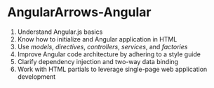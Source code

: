 # AngularArrows-Angular

1. Understand Angular.js basics
2. Know how to initialize and Angular application in HTML
3. Use *models*, *directives*, *controllers*, *services*, and *factories*
4. Improve Angular code architecture by adhering to a style guide
5. Clarify dependency injection and two-way data binding
6. Work with HTML partials to leverage single-page web application development
